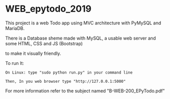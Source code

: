 # WEB_epytodo_2019
This project is a web Todo app using MVC architecture with PyMySQL and MariaDB.

There is a Database sheme made with MySQL, a usable web server and some HTML, CSS and JS (Bootstrap)

to make it visually friendly.

To run It:

    On Linux: type "sudo python run.py" in your command line

    Then, In you web browser type "http://127.0.0.1:5000"
  
For more information refer to the subject named "B-WEB-200_EPyTodo.pdf"
